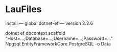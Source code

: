 # LauFiles

install — global dotnet-ef — version 2.2.6

dotnet ef dbcontext scaffold "Host=...;Database=...;Username=...;Password=..." Npgsql.EntityFrameworkCore.PostgreSQL -o Data
